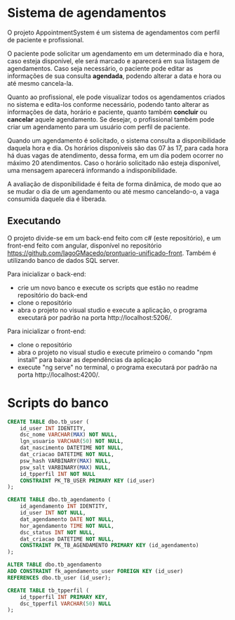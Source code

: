 # Sistema de agendamentos

O projeto AppointmentSystem é um sistema de agendamentos com perfil de paciente e profissional. 

O paciente pode solicitar um agendamento em um determinado dia e hora, caso esteja disponível, ele será marcado e aparecerá em sua listagem de agendamentos. Caso seja necessário, o paciente pode editar as informações de sua consulta  **agendada**, podendo alterar a data e hora  ou até mesmo cancela-la.

Quanto ao profissional, ele pode visualizar todos os agendamentos criados no sistema e edita-los conforme necessário, podendo tanto alterar as informações de data, horário e paciente, quanto também **concluir** ou **cancelar** aquele agendamento. Se desejar, o profissional também pode criar um agendamento para um usuário com perfil de paciente.

Quando um agendamento é solicitado, o sistema consulta a disponibilidade daquela hora e dia. Os horários disponíveis são das 07 às 17, para cada hora há duas vagas de atendimento, dessa forma, em um dia podem ocorrer no máximo 20 atendimentos. Caso o horário solicitado não esteja disponível, uma mensagem aparecerá informando a indisponibilidade.

A avaliação de disponibilidade é feita de forma dinâmica, de modo que ao se mudar o dia de um agendamento ou até mesmo cancelando-o, a vaga consumida daquele dia é liberada.

## Executando
O projeto divide-se em um back-end feito com c# (este repositório), e um front-end feito com angular, disponível no repositório https://github.com/IagoGMacedo/prontuario-unificado-front. Também é utilizando banco de dados SQL server.

Para inicializar o back-end:
- crie um novo banco e execute os scripts que estão no readme repositório do back-end
- clone o repositório 
- abra o projeto no visual studio e execute a aplicação, o programa executará por padrão na porta http://localhost:5206/.

Para inicializar o front-end:
- clone o repositório
- abra o projeto no visual studio e execute primeiro o comando "npm install" para baixar as dependências da aplicação
- execute "ng serve" no terminal, o programa executará por padrão na porta http://localhost:4200/.

# Scripts do banco

```sql
CREATE TABLE dbo.tb_user (
    id_user INT IDENTITY,
    dsc_nome VARCHAR(MAX) NOT NULL,
	lgn_usuario VARCHAR(50) NOT NULL,
    dat_nascimento DATETIME NOT NULL,
    dat_criacao DATETIME NOT NULL,
	psw_hash VARBINARY(MAX) NULL,
	psw_salt VARBINARY(MAX) NULL,
	id_tpperfil INT NOT NULL
    CONSTRAINT PK_TB_USER PRIMARY KEY (id_user)
);

CREATE TABLE dbo.tb_agendamento (
    id_agendamento INT IDENTITY,
    id_user INT NOT NULL,
    dat_agendamento DATE NOT NULL,
    hor_agendamento TIME NOT NULL,
    dsc_status INT NOT NULL,
    dat_criacao DATETIME NOT NULL,
    CONSTRAINT PK_TB_AGENDAMENTO PRIMARY KEY (id_agendamento)
);

ALTER TABLE dbo.tb_agendamento
ADD CONSTRAINT fk_agendamento_user FOREIGN KEY (id_user)
REFERENCES dbo.tb_user (id_user);

CREATE TABLE tb_tpperfil (
    id_tpperfil INT PRIMARY KEY,
    dsc_tpperfil VARCHAR(50) NULL
);


 


 
